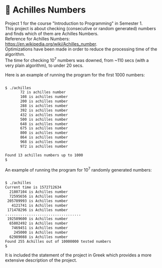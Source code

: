 # :1234: Achilles Numbers

Project 1 for the course "Introduction to Programming" in Semester 1.  
This project is about checking (consecutive or random generated) numbers and finds which of them are Achilles Numbers.  
Reference for Achilles Numbers: https://en.wikipedia.org/wiki/Achilles_number.   
Optimizations have been made in order to reduce the processing time of the algorithm.  
The time for checking 10<sup>7</sup> numbers was downed, from ~110 secs (with a very plain algorithm), to under 20 secs.


Here is an example of running the program for the first 1000 numbers:

```bash

$ ./achilles
       72 is achilles number
       108 is achilles number
       200 is achilles number
       288 is achilles number
       392 is achilles number
       432 is achilles number
       500 is achilles number
       648 is achilles number
       675 is achilles number
       800 is achilles number
       864 is achilles number
       968 is achilles number
       972 is achilles number

Found 13 achilles numbers up to 1000
$

```


An example of running the program for 10<sup>7</sup> randomly generated numbers:


```bash

$ ./achilles
Current time is 1572712634
  21807104 is Achilles number
  72595656 is Achilles number
 205789993 is Achilles number
   4121741 is Achilles number
 171478296 is Achilles number
...................................
 192589600 is Achilles number
  65802492 is Achilles number
   7469451 is Achilles number
    245000 is Achilles number
  62989088 is Achilles number
Found 255 Achilles out of 10000000 tested numbers
$
```

It is included the statement of the project in Greek which provides a more extensive description of the project.
